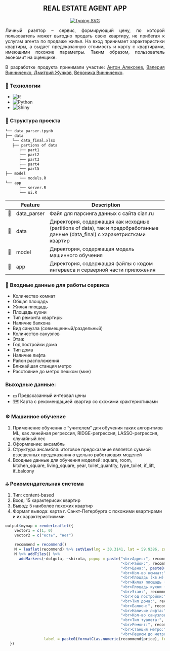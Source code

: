 <h2 align = center>REAL ESTATE AGENT APP</h2>
<p align = center><a href="https://git.io/typing-svg"><img src="https://readme-typing-svg.demolab.com?font=Pixelify+Sans&pause=1000&random=false&width=600&lines=%D0%A1%D0%B5%D1%80%D0%B2%D0%B8%D1%81+%D0%B4%D0%BB%D1%8F+%D0%BF%D1%80%D0%B5%D0%B4%D1%81%D0%BA%D0%B0%D0%B7%D0%B0%D0%BD%D0%B8%D1%8F+%D1%86%D0%B5%D0%BD%D1%8B+%D0%BF%D1%80%D0%BE%D0%B4%D0%B0%D0%B6%D0%B8+%D0%BA%D0%B2%D0%B0%D1%80%D1%82%D0%B8%D1%80%D1%8B" alt="Typing SVG" /></a></p>
<div align="justify">Личный риэлтор – сервис, формирующий цену, по которой пользователь может выгодно продать свою квартиру, не прибегая к услугам агента по продаже жилья. На вход принимает характеристики квартиры, а выдает предсказанную стоимость и карту с квартирами, имеющими похожие параметры. Таким образом, пользователь экономит на оценщике.
  
В разработке продукта принимали участие: <a href = "https://github.com/jinAntonik"> Антон Алексеев</a>, <a href = "https://github.com/"> Валерия Винниченко</a>,<a href = "https://github.com/"> Дмитрий Жучков</a>, <a href = "https://github.com/veronikavinnichenko">Вероника Винниченко</a>.</div>

### 🔧 Технологии

* ![R](https://img.shields.io/badge/R-276DC3?style=plastic&logo=r&logoColor=white)
* ![Python](https://img.shields.io/badge/Python%20-%20white?style=plastic&logo=python&logoColor=yellow&color=%234682B4)
* ![Shiny](https://img.shields.io/badge/Shiny-8A2BE2)


### 📂 Структура проекта

```sh
└── data_parser.ipynb
├── data
   └── data_final.xlsx
   ├── partions of data
      ├── part1
      ├── part2
      ├── part3
      ├── part4
      └── part5
├── model
      └── models.R
└── app
      ├── server.R
      └── ui.R
```
|    |   Feature         | Description |
|----|-------------------|---------------------------------------------------------------|
| 📄 | data_parser    | Файл для парсинга данных с сайта cian.ru
| 📔 | data  |Директория, содержащая как исходные (partitions of data), так и предобработанные данные (data_final) с харакетристками квартир  |
| 📔 | model  | Директория, содержащая модель машинного обучения|
| 📔 | app |  Директория, содержащая файлы с кодом интервеса и серверной части приложения |


### 💽 Входные данные для работы сервиса

* Количество комнат
* Общая площадь
* Жилая площадь
* Площадь кухни
* Тип ремонта квартиры
* Наличие балкона
* Вид санузла (совмещенный/раздельный)
* Количество санузлов
* Этаж
* Год постройки дома
* Тип дома
* Наличие лифта
* Район расположения
* Ближайшая станция метро
* Расстояние до метро пешком (мин)


### Выходные данные:

* 💵 Предсказанный интервал цены
* 🗺️ Карта с рекомендацией квартир со схожими храктеристиками

### ⚙️ Машинное обучение

<ol>
  <li>Применение обучения с “учителем” для обучения таких алгоритмов ML, как линейная регрессия, RIDGE-регрессия, LASSO-регрессия, случайный лес</li>
  <li>Оформление: ансамбль</li>
  <li>Структура ансамбля: итоговое предсказание является суммой взвешенных предсказания отдельно работающих моделей</li>
  <li>Входные данные для обучения моделей: square, room, kitchen_square, living_square, year, toilet_quantity, type_toilet, if_lift, if_balcony</li>
</ol>

### 🔝 Рекомендательная система
<ol>
  <li>Тип: content-based</li>
  <li>Вход: 15 характерисик квартир</li>
  <li>Вывод: 5 наиболее похожих квартир</li>
  <li>Формат вывода: карта г. Санкт-Петербурга с похожими квартирами и их характеристикмми</li>
</ol>

```r
output$mymap = renderLeaflet({
    vector1 = c(1, 0)
    vector2 = c("есть", "нет")
    
    recommend = recommend()
    M = leaflet(recommend) %>% setView(lng = 30.3141, lat = 59.9386, zoom = 10)
    M %>% addTiles() %>%
      addMarkers(~dolgota, ~shirota, popup = paste("<br>Адрес:", recommend$addr,
                                                   "<br>Район:", recommend$district,
                                                   "<br>Цена:", paste0(formatC(as.numeric(recommend$price), format="f", digits=0, big.mark="'"), " ₽"),
                                                   "<br>Кол-во комнат:", recommend$rooms,
                                                   "<br>Площадь (кв.м):", recommend$square,
                                                   "<br>Жилая площадь (кв.м):", recommend$living_square,
                                                   "<br>Площадь кухни (кв.м):", recommend$kitchen_square,
                                                   "<br>Этаж:", recommend$floor,
                                                   "<br>Год постройки:", recommend$year,
                                                   "<br>Тип дома:", recommend$housetype,
                                                   "<br>Балкон:", recommend$if_balcony,
                                                   "<br>Наличие лифта:", recommend$if_lift,
                                                   "<br>Кол-во санузлов:", recommend$toilet_quantity,
                                                   "<br>Тип туалета:", recommend$type_toilet,
                                                   "<br>Ремонт:", recommend$remont,
                                                   "<br>Станция метро:", recommend$subway_TRUE,
                                                   "<br>Пешком до метро (мин):", recommend$subway_dist_peshkom_TRUE),
                 label = paste0(formatC(as.numeric(recommend$price), format="f", digits=0, big.mark="'"), " ₽"))
  })
```
